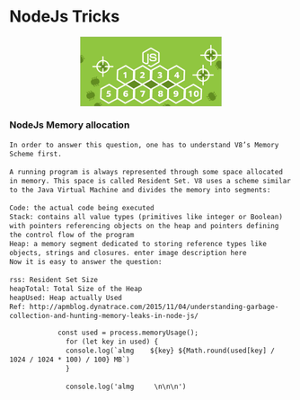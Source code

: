 # NodeJs Tricks

 <img src="https://raw.githubusercontent.com/almgwary/nodejs-tricks/master/nodejs-image.PNG" width="50%" style="max-width:100%;display: block;margin: auto;">
  
### NodeJs Memory allocation 



    In order to answer this question, one has to understand V8’s Memory Scheme first.

    A running program is always represented through some space allocated in memory. This space is called Resident Set. V8 uses a scheme similar to the Java Virtual Machine and divides the memory into segments:

    Code: the actual code being executed
    Stack: contains all value types (primitives like integer or Boolean) with pointers referencing objects on the heap and pointers defining the control flow of the program
    Heap: a memory segment dedicated to storing reference types like objects, strings and closures. enter image description here
    Now it is easy to answer the question:

    rss: Resident Set Size
    heapTotal: Total Size of the Heap
    heapUsed: Heap actually Used
    Ref: http://apmblog.dynatrace.com/2015/11/04/understanding-garbage-collection-and-hunting-memory-leaks-in-node-js/


```
            const used = process.memoryUsage();
              for (let key in used) {
              console.log(`almg    ${key} ${Math.round(used[key] / 1024 / 1024 * 100) / 100} MB`)
              }

              console.log('almg     \n\n\n')
 ```
